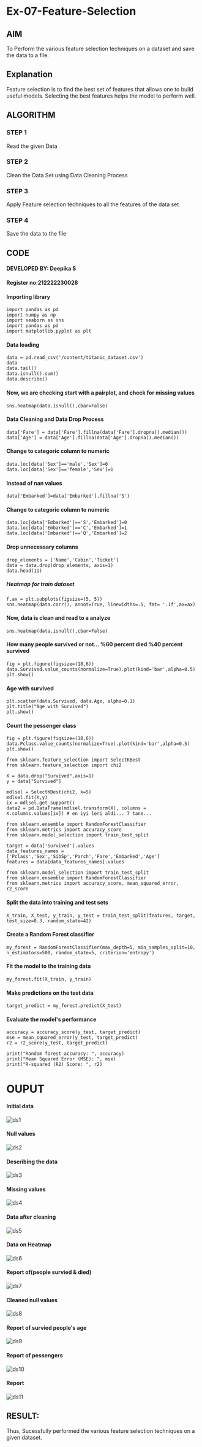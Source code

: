 # Ex-07-Feature-Selection
## AIM
To Perform the various feature selection techniques on a dataset and save the data to a file. 

## Explanation
Feature selection is to find the best set of features that allows one to build useful models.
Selecting the best features helps the model to perform well. 

## ALGORITHM
### STEP 1
Read the given Data
### STEP 2
Clean the Data Set using Data Cleaning Process
### STEP 3
Apply Feature selection techniques to all the features of the data set
### STEP 4
Save the data to the file

## CODE
#### DEVELOPED BY: Deepika S
#### Register no:212222230028

#### Importing library
```
import pandas as pd
import numpy as np
import seaborn as sns
import pandas as pd
import matplotlib.pyplot as plt
```
#### Data loading
```
data = pd.read_csv('/content/titanic_dataset.csv')
data
data.tail()
data.isnull().sum()
data.describe()
```
#### Now, we are checking start with a pairplot, and check for missing values
```
sns.heatmap(data.isnull(),cbar=False)
```
#### Data Cleaning and Data Drop Process
```
data['Fare'] = data['Fare'].fillna(data['Fare'].dropna().median())
data['Age'] = data['Age'].fillna(data['Age'].dropna().median())
```
#### Change to categoric column to numeric
```
data.loc[data['Sex']=='male','Sex']=0
data.loc[data['Sex']=='female','Sex']=1
```
#### Instead of nan values
```
data['Embarked']=data['Embarked'].fillna('S')
```
#### Change to categoric column to numeric
```
data.loc[data['Embarked']=='S','Embarked']=0
data.loc[data['Embarked']=='C','Embarked']=1
data.loc[data['Embarked']=='Q','Embarked']=2
```
#### Drop unnecessary columns
```
drop_elements = ['Name','Cabin','Ticket']
data = data.drop(drop_elements, axis=1)
data.head(11)
```
##### Heatmap for train dataset
```
f,ax = plt.subplots(figsize=(5, 5))
sns.heatmap(data.corr(), annot=True, linewidths=.5, fmt= '.1f',ax=ax)
```
#### Now, data is clean and read to a analyze
```
sns.heatmap(data.isnull(),cbar=False)
```
#### How many people survived or not... %60 percent died %40 percent survived
```
fig = plt.figure(figsize=(18,6))
data.Survived.value_counts(normalize=True).plot(kind='bar',alpha=0.5)
plt.show()
```
#### Age with survived
```
plt.scatter(data.Survived, data.Age, alpha=0.1)
plt.title("Age with Survived")
plt.show()
```
#### Count the pessenger class
```
fig = plt.figure(figsize=(18,6))
data.Pclass.value_counts(normalize=True).plot(kind='bar',alpha=0.5)
plt.show()

from sklearn.feature_selection import SelectKBest
from sklearn.feature_selection import chi2

X = data.drop("Survived",axis=1)
y = data["Survived"]

mdlsel = SelectKBest(chi2, k=5)
mdlsel.fit(X,y)
ix = mdlsel.get_support()
data2 = pd.DataFrame(mdlsel.transform(X), columns = X.columns.values[ix]) # en iyi leri aldi... 7 tane...

from sklearn.ensemble import RandomForestClassifier
from sklearn.metrics import accuracy_score
from sklearn.model_selection import train_test_split

target = data['Survived'].values
data_features_names = ['Pclass','Sex','SibSp','Parch','Fare','Embarked','Age']
features = data[data_features_names].values

from sklearn.model_selection import train_test_split
from sklearn.ensemble import RandomForestClassifier
from sklearn.metrics import accuracy_score, mean_squared_error, r2_score
```
#### Split the data into training and test sets
```
X_train, X_test, y_train, y_test = train_test_split(features, target, test_size=0.3, random_state=42)
```
#### Create a Random Forest classifier
```
my_forest = RandomForestClassifier(max_depth=5, min_samples_split=10, n_estimators=500, random_state=5, criterion='entropy')
```
#### Fit the model to the training data
```
my_forest.fit(X_train, y_train)
```
#### Make predictions on the test data
```
target_predict = my_forest.predict(X_test)
```
#### Evaluate the model's performance
```
accuracy = accuracy_score(y_test, target_predict)
mse = mean_squared_error(y_test, target_predict)
r2 = r2_score(y_test, target_predict)

print("Random forest accuracy: ", accuracy)
print("Mean Squared Error (MSE): ", mse)
print("R-squared (R2) Score: ", r2)
```
# OUPUT

#### Initial data
![ds1](https://github.com/deepikasrinivasans/ODD2023-Datascience-Ex-07/assets/119393935/0c7ea6a1-3af6-4da3-a768-45d8bf28b5b5)
#### Null values
![ds2](https://github.com/deepikasrinivasans/ODD2023-Datascience-Ex-07/assets/119393935/ba019ad1-e3e9-4860-9abf-4b339cdf8c0e)
#### Describing the data
![ds3](https://github.com/deepikasrinivasans/ODD2023-Datascience-Ex-07/assets/119393935/c7d497e8-6bb5-484f-bfb7-79839fd2160c)
#### Missing values
![ds4](https://github.com/deepikasrinivasans/ODD2023-Datascience-Ex-07/assets/119393935/3e17a08d-37e3-4a83-b50e-75deee9921ff)
#### Data after cleaning
![ds5](https://github.com/deepikasrinivasans/ODD2023-Datascience-Ex-07/assets/119393935/64aaedae-1f96-4494-a37f-611c7105e046)
#### Data on Heatmap
![ds6](https://github.com/deepikasrinivasans/ODD2023-Datascience-Ex-07/assets/119393935/37b4d771-c859-4301-90ac-8e5d395dd80b)
#### Report of(people survied & died)
![ds7](https://github.com/deepikasrinivasans/ODD2023-Datascience-Ex-07/assets/119393935/d6057075-5667-4489-acd0-a69ab957f0b6)
#### Cleaned null values
![ds8](https://github.com/deepikasrinivasans/ODD2023-Datascience-Ex-07/assets/119393935/20ced343-c22b-42fd-b1e3-3d3452a6eb2c)
#### Report of survied people's age
![ds9](https://github.com/deepikasrinivasans/ODD2023-Datascience-Ex-07/assets/119393935/a534944f-a851-49d0-9257-96de303b7ad0)
#### Report of pessengers
![ds10](https://github.com/deepikasrinivasans/ODD2023-Datascience-Ex-07/assets/119393935/5b0a25a5-d406-4f59-8db8-fa8174f104ae)
#### Report
![ds11](https://github.com/deepikasrinivasans/ODD2023-Datascience-Ex-07/assets/119393935/38654355-ac3f-472a-85d2-8930ffc4a220)

## RESULT:
Thus, Sucessfully performed the various feature selection techniques on a given dataset.
